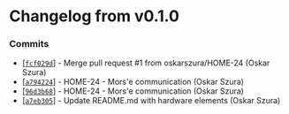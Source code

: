 # Changelog from v0.1.0
### Commits
* [[`fcf029d`](http://github.com/oskarszura/smart-home-uc/commit/fcf029d248c2aac5cfebeb879cc7dffbbade4f84)] - Merge pull request #1 from oskarszura/HOME-24 (Oskar Szura)
* [[`a794224`](http://github.com/oskarszura/smart-home-uc/commit/a7942241ba903790500d19916f328d7bb43a5fde)] - HOME-24 - Mors'e communication (Oskar Szura)
* [[`96d3b68`](http://github.com/oskarszura/smart-home-uc/commit/96d3b689d3ae310619a720e07a5a1699929ee643)] - HOME-24 - Mors'e communication (Oskar Szura)
* [[`a7eb305`](http://github.com/oskarszura/smart-home-uc/commit/a7eb3054f4afa3325013044bd992698e4c14b65d)] - Update README.md with hardware elements (Oskar Szura)